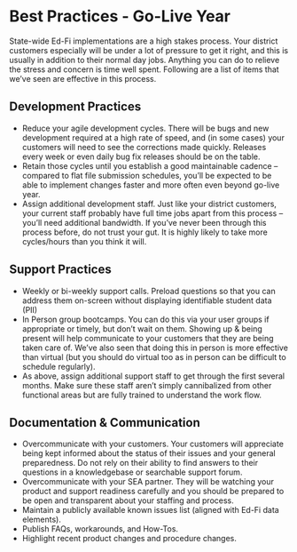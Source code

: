 # Best Practices - Go-Live Year

State-wide Ed-Fi implementations are a high stakes process. Your district
customers especially will be under a lot of pressure to get it right, and this
is usually in addition to their normal day jobs. Anything you can do to relieve
the stress and concern is time well spent. Following are a list of items that
we’ve seen are effective in this process.

## Development Practices

* Reduce your agile development cycles. There will be bugs and new development
  required at a high rate of speed, and (in some cases) your customers will need
  to see the corrections made quickly. Releases every week or even daily bug fix
  releases should be on the table.
* Retain those cycles until you establish a good maintainable cadence – compared
  to flat file submission schedules, you’ll be expected to be able to implement
  changes faster and more often even beyond go-live year.
* Assign additional development staff. Just like your district customers, your
  current staff probably have full time jobs apart from this process – you’ll
  need additional bandwidth. If you’ve never been through this process before,
  do not trust your gut. It is highly likely to take more cycles/hours than you
  think it will.

## Support Practices

* Weekly or bi-weekly support calls. Preload questions so that you can address
  them on-screen without displaying identifiable student data (PII)
* In Person group bootcamps. You can do this via your user groups if appropriate
  or timely, but don’t wait on them. Showing up & being present will help
  communicate to your customers that they are being taken care of. We’ve also
  seen that doing this in person is more effective than virtual (but you should
  do virtual too as in person can be difficult to schedule regularly).
* As above, assign additional support staff to get through the first several
  months. Make sure these staff aren’t simply cannibalized from other functional
  areas but are fully trained to understand the work flow.

## Documentation & Communication

* Overcommunicate with your customers. Your customers will appreciate being kept
  informed about the status of their issues and your general preparedness. Do
  not rely on their ability to find answers to their questions in a
  knowledgebase or searchable support forum.
* Overcommunicate with your SEA partner. They will be watching your product and
  support readiness carefully and you should be prepared to be open and
  transparent about your staffing and process.
* Maintain a publicly available known issues list (aligned with Ed-Fi data
  elements).
* Publish FAQs, workarounds, and How-Tos.
* Highlight recent product changes and procedure changes.
